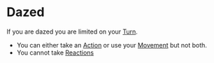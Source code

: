 # Dazed

If you are dazed you are limited on your [Turn](../Game%20Structure/Turn.md).
- You can either take an [Action](../Game%20Structure/Action.md) or use your [Movement](../Game%20Structure/Movement.md) but not both.
- You cannot take [Reactions](../Game%20Structure/Reaction.md)